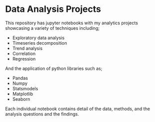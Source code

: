 # Data Analysis Projects
This repository has jupyter notebooks with my analytics projects showcasing a variety of techniques including;

- Exploratory data analysis
- Timeseries decomposition
- Trend analysis
- Correlation
- Regression

And the application of python libraries such as;

- Pandas
- Numpy
- Statsmodels
- Matplotlib
- Seaborn

Each individual notebook contains detail of the data, methods, and the analysis questions and the findings.

